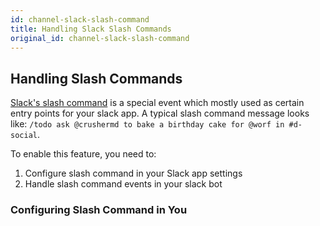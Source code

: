 ```yaml
---
id: channel-slack-slash-command
title: Handling Slack Slash Commands
original_id: channel-slack-slash-command
---
```


## Handling Slash Commands

[Slack's slash command](https://api.slack.com/interactivity/slash-commands) is a special event which mostly used as certain entry points for your slack app. A typical slash command message looks like: `/todo ask @crushermd to bake a birthday cake for @worf in #d-social`.

To enable this feature, you need to:

1. Configure slash command in your Slack app settings
2. Handle slash command events in your slack bot

### Configuring Slash Command in You